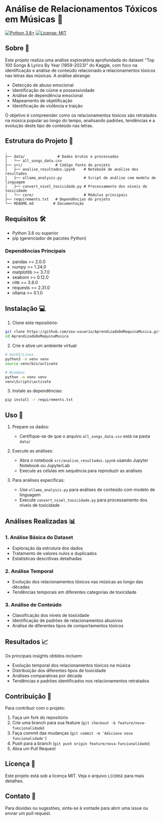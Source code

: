 # Análise de Relacionamentos Tóxicos em Músicas 🎵

[![Python 3.8+](https://img.shields.io/badge/python-3.8+-blue.svg)](https://www.python.org/downloads/)
[![License: MIT](https://img.shields.io/badge/License-MIT-yellow.svg)](https://opensource.org/licenses/MIT)

## Sobre 📖

Este projeto realiza uma análise exploratória aprofundada do dataset "Top 100 Songs & Lyrics By Year (1959-2023)" do Kaggle, com foco na identificação e análise de conteúdo relacionado a relacionamentos tóxicos nas letras das músicas. A análise abrange:

- Detecção de abuso emocional
- Identificação de ciúme e possessividade
- Análise de dependência emocional
- Mapeamento de objetificação
- Identificação de violência e traição

O objetivo é compreender como os relacionamentos tóxicos são retratados na música popular ao longo do tempo, analisando padrões, tendências e a evolução deste tipo de conteúdo nas letras.

## Estrutura do Projeto 📁

```
.
├── data/               # Dados brutos e processados
│   └── all_songs_data.csv
├── src/               # Código fonte do projeto
│   ├── analise_resultados.ipynb    # Notebook de análise dos resultados
│   ├── ollama_analysis.py          # Script de análise com modelo de linguagem
│   ├── convert_nivel_toxicidade.py # Processamento dos níveis de toxicidade
│   └── core/                       # Módulos principais
├── requirements.txt   # Dependências do projeto
└── README.md         # Documentação
```

## Requisitos 🛠️

- Python 3.8 ou superior
- pip (gerenciador de pacotes Python)

### Dependências Principais

- pandas >= 2.0.0
- numpy >= 1.24.0
- matplotlib >= 3.7.0
- seaborn >= 0.12.0
- nltk >= 3.8.0
- requests >= 2.31.0
- ollama >= 0.1.0

## Instalação 💻

1. Clone este repositório:

```bash
git clone https://github.com/seu-usuario/AprendizadoDeMaquinaMusica.git
cd AprendizadoDeMaquinaMusica
```

2. Crie e ative um ambiente virtual:

```bash
# macOS/Linux
python3 -m venv venv
source venv/bin/activate

# Windows
python -m venv venv
venv\Scripts\activate
```

3. Instale as dependências:

```bash
pip install -r requirements.txt
```

## Uso 🚀

1. Prepare os dados:

   - Certifique-se de que o arquivo `all_songs_data.csv` está na pasta `data/`

2. Execute as análises:

   - Abra o notebook `src/analise_resultados.ipynb` usando Jupyter Notebook ou JupyterLab
   - Execute as células em sequência para reproduzir as análises

3. Para análises específicas:
   - Use `ollama_analysis.py` para análises de conteúdo com modelo de linguagem
   - Execute `convert_nivel_toxicidade.py` para processamento dos níveis de toxicidade

## Análises Realizadas 📊

### 1. Análise Básica do Dataset

- Exploração da estrutura dos dados
- Tratamento de valores nulos e duplicados
- Estatísticas descritivas detalhadas

### 2. Análise Temporal

- Evolução dos relacionamentos tóxicos nas músicas ao longo das décadas
- Tendências temporais em diferentes categorias de toxicidade

### 3. Análise de Conteúdo

- Classificação dos níveis de toxicidade
- Identificação de padrões de relacionamentos abusivos
- Análise de diferentes tipos de comportamentos tóxicos

## Resultados 📈

Os principais insights obtidos incluem:

- Evolução temporal dos relacionamentos tóxicos na música
- Distribuição dos diferentes tipos de toxicidade
- Análises comparativas por década
- Tendências e padrões identificados nos relacionamentos retratados

## Contribuição 🤝

Para contribuir com o projeto:

1. Faça um fork do repositório
2. Crie uma branch para sua feature (`git checkout -b feature/nova-funcionalidade`)
3. Faça commit das mudanças (`git commit -m 'Adiciona nova funcionalidade'`)
4. Push para a branch (`git push origin feature/nova-funcionalidade`)
5. Abra um Pull Request

## Licença 📝

Este projeto está sob a licença MIT. Veja o arquivo `LICENSE` para mais detalhes.

## Contato 📧

Para dúvidas ou sugestões, sinta-se à vontade para abrir uma issue ou enviar um pull request.
